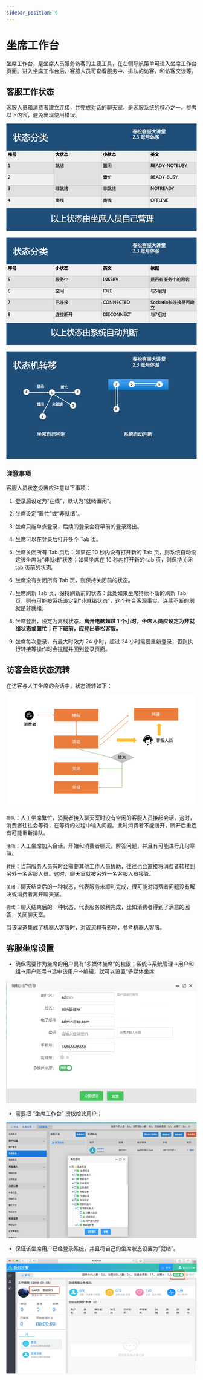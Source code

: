 ```yaml
---
sidebar_position: 6
---
```


# 坐席工作台

坐席工作台，是坐席人员服务访客的主要工具，在左侧导航菜单可进入坐席工作台页面。进入坐席工作台后，客服人员可查看服务中、排队的访客，和访客交谈等。

## 客服工作状态

客服人员和消费者建立连接，并完成对话的聊天室，是客服系统的核心之一。参考以下内容，避免出现使用错误。

![聊天室的状态](images/products/cskefu/2-3.accout-n-permissions.jpg)

![聊天室的状态](images/products/cskefu/2-3.accout-n-permissions-2.jpg)

![聊天室的状态](images/products/cskefu/2-3.accout-n-permissions-3.jpg)

### 注意事项

客服人员状态设置应注意以下事项：

1. 登录后设定为“在线”，默认为“就绪置闲”。

2. 坐席设定“置忙”或“非就绪”。

3. 坐席只能单点登录，后续的登录会将早前的登录踢出。

4. 坐席可以在登录后打开多个 Tab 页。

5. 坐席关闭所有 Tab 页后：如果在 10 秒内没有打开新的 Tab 页，则系统自动设定该坐席为“非就绪”状态；如果坐席在 10 秒内打开新的 tab 页，则保持关闭 tab 页前的状态。

6. 坐席没有关闭所有 Tab 页，则保持关闭前的状态。

7. 坐席刷新 Tab 页，保持刷新前的状态：此处如果坐席持续不断的刷新 Tab 页，则有可能被系统设定到“非就绪状态”，这个符合客观事实，连续不断的刷就是非就绪。

8. 坐席登出，设定为离线状态。**离开电脑超过 1 个小时，坐席人员应设定为非就绪状态或置忙；在下班前，应登出春松客服。**

9. 坐席每次登录，有最大时效为 24 小时，超过 24 小时需要重新登录，否则执行转接等操作时会提醒并回到登录页面。

## 访客会话状态流转

在访客与人工坐席的会话中，状态流转如下：

 ![聊天室的状态](images/products/user-service-flow-1.png)

`排队`：人工坐席繁忙，消费者接入聊天室时没有空闲的客服人员接起会话，这时，消费者往往会等待，在等待的过程中输入问题。此时消费者不能断开，断开后重连有可能重新排队。

`活动`：人工坐席加入会话，开始和消费者聊天，解答问题，并且有可能进行几句寒暄。

`转接`：当前服务人员有时会需要其他工作人员协助，往往也会直接将消费者转接到另外一名客服人员。这时，聊天室就被另外一名客服人员接管。

`关闭`：聊天结束后的一种状态，代表服务未顺利完成，很可能对消费者问题没有解决或消费者离开聊天室。

`完成`：聊天结束后的一种状态，代表服务顺利完成，比如消费者得到了满意的回答，关闭聊天室。

当该渠道集成了机器人客服时，对该流程有影响，参考[机器人客服](/products/cskefu/work-chatbot/index.html)。

## 客服坐席设置

- 确保需要作为坐席的用户具有“多媒体坐席”的权限；系统->系统管理->用户和组->用户账号->选中该用户->编辑，就可以设置“多媒体坐席

![聊天室的状态](images/products/cosin/Picture27.png)

- 需要把 “坐席工作台” 授权给此用户；

![聊天室的状态](images/products/cosin/Picture28.png)

- 保证该坐席用户已经登录系统，并且将自己的坐席状态设置为”就绪”。

![聊天室的状态](images/products/cosin/Picture29.png)
